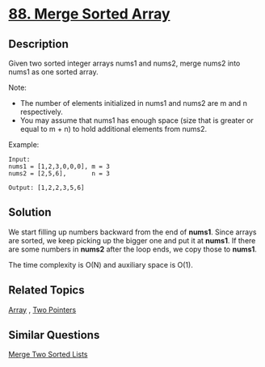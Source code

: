 # [88. Merge Sorted Array](https://leetcode.com/problems/merge-sorted-array)

## Description

Given two sorted integer arrays nums1 and nums2, merge nums2 into nums1 as one sorted array.

Note:

- The number of elements initialized in nums1 and nums2 are m and n respectively.
- You may assume that nums1 has enough space (size that is greater or equal to m + n) to hold additional elements from nums2.

Example:

```
Input:
nums1 = [1,2,3,0,0,0], m = 3
nums2 = [2,5,6],       n = 3

Output: [1,2,2,3,5,6]
```

## Solution

We start filling up numbers backward from the end of **nums1**. Since arrays are sorted, we keep picking up the bigger one and put it at **nums1**. If there are some numbers in **nums2** after the loop ends, we copy those to **nums1**.

The time complexity is O(N) and auxiliary space is O(1).

## Related Topics

[Array](https://leetcode.com/tag/array/) , [Two Pointers](https://leetcode.com/tag/two-pointers/) 

## Similar Questions

[Merge Two Sorted Lists](https://leetcode.com/problems/merge-two-sorted-lists/)
